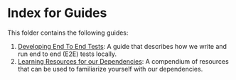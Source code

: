 # Index for Guides

This folder contains the following guides:

1.  [Developing End To End Tests](./developing-end-to-end-tests.md): A guide that describes how we write and run end to end (E2E) tests locally.
2.  [Learning Resources for our Dependencies](./dependency-learning-resources.md): A compendium of resources that can be used to familiarize yourself with our dependencies.
